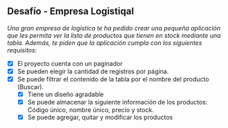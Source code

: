 
## Desafío - Empresa Logistiqal

*Una gran empresa de logística te ha pedido crear una pequeña aplicación que les permita ver la lista de productos que tienen en stock mediante una tabla. Además, te piden que la aplicación cumpla con los siguientes requisitos:* 

- [x] El proyecto cuenta con un paginador
- [x] Se pueden elegir la cantidad de registros por página.
- [x] Se puede filtrar el contenido de la tabla por el nombre del producto (Buscar).
    - [x] Tiene un diseño agradable
    - [x] Se puede almacenar la siguiente información de los productos: Código único,
nombre único, precio y stock.
    - [x] Se puede agregar, quitar y modificar los productos
